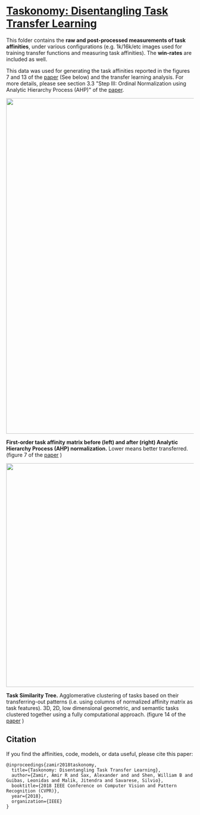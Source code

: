 # [Taskonomy: Disentangling Task Transfer Learning](https://taskonomy.vision/)

This folder contains the **raw and post-processed measurements of task affinities**, under various configurations (e.g. 1k/16k/etc images used for training transfer functions and measuring task affinities). The **win-rates** are included as well. 

This data was used for generating the task affinities reported in the figures 7 and 13 of the [paper](http://taskonomy.stanford.edu/#paper) (See below) and the transfer learning analysis. For more details, please see section 3.3 "Step III: Ordinal Normalization using Analytic
Hierarchy Process (AHP)" of the [paper](http://taskonomy.stanford.edu/#paper).
 
<div align="center">
  <img src="https://github.com/StanfordVL/taskonomy/raw/master/data/assets/affinity_pre_post_AHP.jpg"  width="900px" />
</div>

**First-order task affinity matrix before (left) and after (right)
Analytic Hierarchy Process (AHP) normalization.** Lower means better
transferred. (figure 7 of the [paper](http://taskonomy.stanford.edu/#paper) )



<div align="center">
  <img src="https://github.com/StanfordVL/taskonomy/raw/master/data/assets/task_tree.jpg"  width="600px" />
</div>

**Task Similarity Tree.** Agglomerative clustering of tasks
based on their transferring-out patterns (i.e. using columns of normalized
affinity matrix as task features). 3D, 2D, low dimensional geometric, and
semantic tasks clustered together using a fully computational approach. (figure 14 of the [paper](http://taskonomy.stanford.edu/#paper) )
 

 


## Citation
If you find the affinities, code, models, or data useful, please cite this paper:
```
@inproceedings{zamir2018taskonomy,
  title={Taskonomy: Disentangling Task Transfer Learning},
  author={Zamir, Amir R and Sax, Alexander and and Shen, William B and Guibas, Leonidas and Malik, Jitendra and Savarese, Silvio},
  booktitle={2018 IEEE Conference on Computer Vision and Pattern Recognition (CVPR)},
  year={2018},
  organization={IEEE}
}
 
